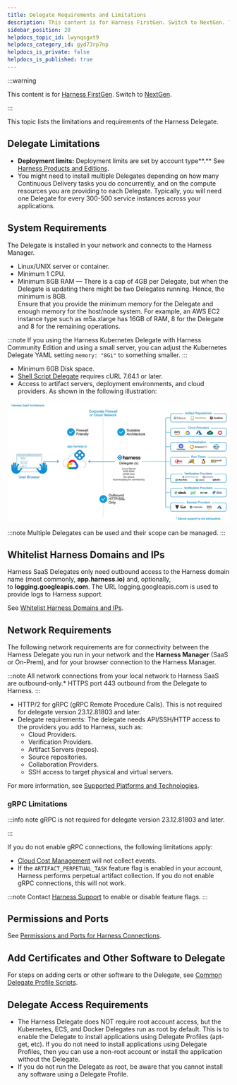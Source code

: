 ```yaml
---
title: Delegate Requirements and Limitations
description: This content is for Harness FirstGen. Switch to NextGen. This topic lists the limitations and requirements of the Harness Delegate. For all the topics related to the Harness Delegate, see Manage Harn…
sidebar_position: 20
helpdocs_topic_id: lwynqsgxt9
helpdocs_category_id: gyd73rp7np
helpdocs_is_private: false
helpdocs_is_published: true
---
```


:::warning

This content is for [Harness FirstGen](/docs/continuous-delivery/get-started/upgrading/upgrade-nextgen-cd.md). Switch to [NextGen](/docs/platform/delegates/delegate-concepts/delegate-requirements.md).

:::

This topic lists the limitations and requirements of the Harness Delegate.

## Delegate Limitations

* **Deployment limits:** Deployment limits are set by account type**.** See [Harness Products and Editions](../../../starthere-firstgen/harness-editions.md).
* You might need to install multiple Delegates depending on how many Continuous Delivery tasks you do concurrently, and on the compute resources you are providing to each Delegate. Typically, you will need one Delegate for every 300-500 service instances across your applications.

## System Requirements

The Delegate is installed in your network and connects to the Harness Manager.

* Linux/UNIX server or container.
* ​Minimum 1 CPU.
* Minimum 8GB RAM — There is a cap of 4GB per Delegate, but when the Delegate is updating there might be two Delegates running. Hence, the minimum is 8GB.  
Ensure that you provide the minimum memory for the Delegate and enough memory for the host/node system. For example, an AWS EC2 instance type such as m5a.xlarge has 16GB of RAM, 8 for the Delegate and 8 for the remaining operations.

:::note
If you using the Harness Kubernetes Delegate with Harness Community Edition and using a small server, you can adjust the Kubernetes Delegate YAML setting `memory: "8Gi"` to something smaller.
:::

* Minimum 6GB Disk space.
* [Shell Script Delegate](install-shellscript-delegate.md) requires cURL 7.64.1 or later.
* Access to artifact servers, deployment environments, and cloud providers. As shown in the following illustration:

![](./static/delegate-requirements-and-limitations-34.png)

:::note
Multiple Delegates can be used and their scope can be managed.
:::

## Whitelist Harness Domains and IPs

Harness SaaS Delegates only need outbound access to the Harness domain name (most commonly, **app.harness.io)** and, optionally, to **logging.googleapis.com**. The URL logging.googleapis.com is used to provide logs to Harness support.

See [Whitelist Harness Domains and IPs](../../techref-category/account-ref/delegate-ref/whitelist-harness-domains-and-ips.md).

## Network Requirements

The following network requirements are for connectivity between the Harness Delegate you run in your network and the **Harness Manager** (SaaS or On-Prem), and for your browser connection to the Harness Manager.

:::note
All network connections from your local network to Harness SaaS are outbound-only.* HTTPS port 443 outbound from the Delegate to Harness.
:::

- HTTP/2 for gRPC (gRPC Remote Procedure Calls). This is not required for delegate version 23.12.81803 and later.
- Delegate requirements: The delegate needs API/SSH/HTTP access to the providers you add to Harness, such as:
	+ Cloud Providers.
	+ Verification Providers.
	+ Artifact Servers (repos).
	+ Source repositories.
	+ Collaboration Providers.
	+ SSH access to target physical and virtual servers.

For more information, see [Supported Platforms and Technologies](../../../starthere-firstgen/supported-platforms.md).

### gRPC Limitations

:::info note
gRPC is not required for delegate version 23.12.81803 and later.

:::

If you do not enable gRPC connections, the following limitations apply:

* [Cloud Cost Management](../../../../cloud-cost-management/get-started/overview.md) will not collect events.
* If the `ARTIFACT_PERPETUAL_TASK` feature flag is enabled in your account, Harness performs perpetual artifact collection. If you do not enable gRPC connections, this will not work.

:::note
Contact [Harness Support](mailto:support@harness.io) to enable or disable feature flags.
:::

## Permissions and Ports

See [Permissions and Ports for Harness Connections](../../techref-category/account-ref/delegate-ref/connectivity-and-permissions-requirements.md).

## Add Certificates and Other Software to Delegate

For steps on adding certs or other software to the Delegate, see [Common Delegate Profile Scripts](../../techref-category/account-ref/delegate-ref/common-delegate-profile-scripts.md).

## Delegate Access Requirements

* The Harness Delegate does NOT require root account access, but the Kubernetes, ECS, and Docker Delegates run as root by default. This is to enable the Delegate to install applications using Delegate Profiles (apt-get, etc). If you do not need to install applications using Delegate Profiles, then you can use a non-root account or install the application without the Delegate.
* If you do not run the Delegate as root, be aware that you cannot install any software using a Delegate Profile.

